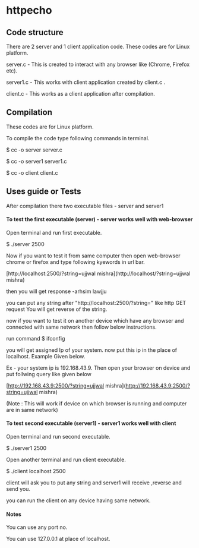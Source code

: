 # httpecho

## Code structure

There are 2 server and 1 client application code. These codes are for Linux platform.

server.c - This is created to interact with any browser like (Chrome, Firefox etc).

server1.c - This works with client application created by client.c .

client.c - This works as a client application after compilation.


## Compilation

These codes are for Linux platform.

To compile the code type following commands in terminal.

$ cc -o server server.c

$ cc -o server1 server1.c

$ cc -o client client.c


## Uses guide or Tests

After compilation there two executable files - server and server1


#### To test the first executable (server) - server works well with web-browser

Open terminal and run first executable.

$ ./server 2500 

Now if you want to test it from same computer then open web-browser chrome or firefox and type following kyewords in url bar.

[http://localhost:2500/?string=ujjwal mishra](http://localhost/?string=ujjwal mishra)


then you will get response -arhsim lawjju

you can put any string after "http://localhost:2500/?string=" like http GET request You will get reverse of the string.

now if you want to test it on another device which have any browser and connected with same network then follow below instructions.

run command $ ifconfig

you will get assigned Ip of your system. now put this ip in the place of localhost. Example Given below.

Ex - your system ip is 192.168.43.9. Then open your browser on device and put follwing query like given below

[http://192.168.43.9:2500/?string=ujjwal mishra](http://192.168.43.9:2500/?string=ujjwal mishra)

(Note : This will work if device on which browser is running and computer are in same network)

#### To test second executable (server1) - server1 works well with client

Open terminal and run second executable.

$ ./server1 2500

Open another terminal and run client executable.

$ ./client localhost 2500
 
client will ask you to put any string and server1 will receive ,reverse and send you.

you can run the client on any device having same network.

#### Notes
You can use any port no.

You can use 127.0.0.1 at place of localhost.
